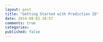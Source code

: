 ```yaml
---
layout: post
title: "Getting Started with Prediction IO"
date: 2014-08-02 16:57
comments: true
categories: 
published: false
---
```

